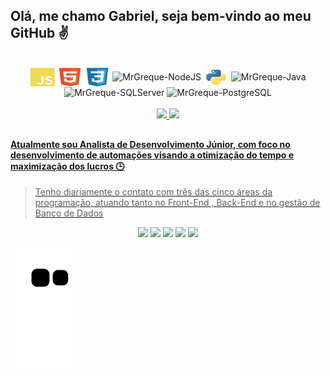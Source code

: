   ## Olá, me chamo Gabriel, seja bem-vindo ao meu GitHub ✌
  
<div style="display: inline_block" align="center"><br>
  <img align="center" alt="MrGreque-JS" height="30" width="40" src="https://raw.githubusercontent.com/devicons/devicon/master/icons/javascript/javascript-plain.svg">
  <img align="center" alt="MrGreque-HTML" height="30" width="40" src="https://raw.githubusercontent.com/devicons/devicon/master/icons/html5/html5-original.svg">
  <img align="center" alt="MrGreque-CSS" height="30" width="40" src="https://raw.githubusercontent.com/devicons/devicon/master/icons/css3/css3-original.svg">
  <img align="center" alt="MrGreque-NodeJS" height="30" width="40" src="https://cdn.jsdelivr.net/gh/devicons/devicon/icons/nodejs/nodejs-original.svg" />
  <img align="center" alt="MrGreque-Python" height="30" width="40" src="https://raw.githubusercontent.com/devicons/devicon/master/icons/python/python-original.svg">
  <img align="center" alt="MrGreque-Java" height="30" width="40" src="https://cdn.jsdelivr.net/gh/devicons/devicon/icons/java/java-original-wordmark.svg" />
  <img align="center" alt="MrGreque-SQLServer" height="50" width="60" src="https://cdn.jsdelivr.net/gh/devicons/devicon/icons/microsoftsqlserver/microsoftsqlserver-plain-wordmark.svg" />
  <img align="center" alt="MrGreque-PostgreSQL" height="40" width="50" src="https://cdn.jsdelivr.net/gh/devicons/devicon/icons/postgresql/postgresql-plain-wordmark.svg" />
</div>

  <br>
  
<div align="center">
  <a href="https://github.com/mrgreque">
  <img height="180em" src="https://github-readme-stats.vercel.app/api?username=mrgreque&show_icons=true&theme=dark&include_all_commits=true&count_private=true"/>
  <img height="180em" src="https://github-readme-stats.vercel.app/api/top-langs/?username=mrgreque&layout=compact&langs_count=7&theme=dark"/>
</div>
  
  ##
  
#### Atualmente sou Analista de Desenvolvimento Júnior, com foco no desenvolvimento de automações visando a otimização do tempo e maximização dos lucros 🕒
  
> Tenho diariamente o contato com três das cinco áreas da programação, atuando tanto no Front-End , Back-End e no gestão de Banco de Dados


<div align="center">
  <a href = "https://github.com/mrgreque"><img src="https://img.shields.io/badge/GitHub-100000?style=for-the-badge&logo=github&logoColor=white" target="_blank"></a>
  <a href="https://br.linkedin.com/in/gabriel-greque-09a75a145" target="_blank"><img src="https://img.shields.io/badge/-LinkedIn-%230077B5?style=for-the-badge&logo=linkedin&logoColor=white" target="_blank"></a> 
  <a href="https://www.instagram.com/bielgreque/" target="_blank"><img src="https://img.shields.io/badge/-Instagram-%23E4405F?style=for-the-badge&logo=instagram&logoColor=white" target="_blank"></a>
  <a href = "https://www.facebook.com/gabriel.grequec"><img src="https://img.shields.io/badge/Facebook-1877F2?style=for-the-badge&logo=facebook&logoColor=white" target="_blank"></a>
  <a href = "mailto:gabrielgreque9910@gmail.com"><img src="https://img.shields.io/badge/-Gmail-%23333?style=for-the-badge&logo=gmail&logoColor=white" target="_blank"></a>
</div>
  
![Snake animation](https://github.com/mrgreque/mrgreque/blob/output/github-contribution-grid-snake.svg)
